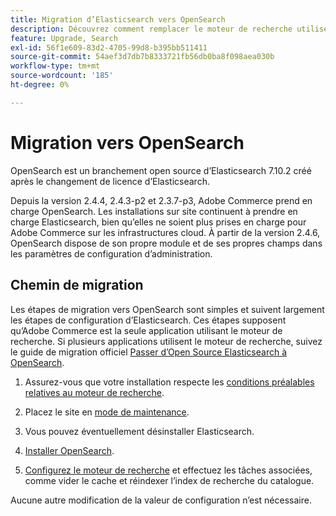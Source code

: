 ```yaml
---
title: Migration d’Elasticsearch vers OpenSearch
description: Découvrez comment remplacer le moteur de recherche utilisé pour les installations sur site d’Adobe Commerce.
feature: Upgrade, Search
exl-id: 56f1e609-83d2-4705-99d8-b395bb511411
source-git-commit: 54aef3d7db7b8333721fb56db0ba8f098aea030b
workflow-type: tm+mt
source-wordcount: '185'
ht-degree: 0%

---
```


# Migration vers OpenSearch

OpenSearch est un branchement open source d’Elasticsearch 7.10.2 créé après le changement de licence d’Elasticsearch.

Depuis la version 2.4.4, 2.4.3-p2 et 2.3.7-p3, Adobe Commerce prend en charge OpenSearch. Les installations sur site continuent à prendre en charge Elasticsearch, bien qu’elles ne soient plus prises en charge pour Adobe Commerce sur les infrastructures cloud. À partir de la version 2.4.6, OpenSearch dispose de son propre module et de ses propres champs dans les paramètres de configuration d’administration.

## Chemin de migration

Les étapes de migration vers OpenSearch sont simples et suivent largement les étapes de configuration d’Elasticsearch. Ces étapes supposent qu’Adobe Commerce est la seule application utilisant le moteur de recherche. Si plusieurs applications utilisent le moteur de recherche, suivez le guide de migration officiel [Passer d’Open Source Elasticsearch à OpenSearch](https://opensearch.org/blog/moving-from-opensource-elasticsearch-to-opensearch/).

1. Assurez-vous que votre installation respecte les [conditions préalables relatives au moteur de recherche](../../installation/prerequisites/search-engine/overview.md).

1. Placez le site en [mode de maintenance](../../installation/tutorials/maintenance-mode.md).

1. Vous pouvez éventuellement désinstaller Elasticsearch.

1. [Installer OpenSearch](https://opensearch.org/docs/latest/opensearch/install/important-settings/).

1. [Configurez le moteur de recherche](../../configuration/search/configure-search-engine.md) et effectuez les tâches associées, comme vider le cache et réindexer l’index de recherche du catalogue.

Aucune autre modification de la valeur de configuration n’est nécessaire.

